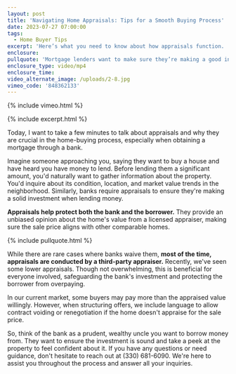 ```yaml
---
layout: post
title: 'Navigating Home Appraisals: Tips for a Smooth Buying Process'
date: 2023-07-27 07:00:00
tags:
  - Home Buyer Tips
excerpt: 'Here’s what you need to know about how appraisals function. '
enclosure:
pullquote: 'Mortgage lenders want to make sure they’re making a good investment. '
enclosure_type: video/mp4
enclosure_time:
video_alternate_image: /uploads/2-8.jpg
vimeo_code: '848362133'
---
```

{% include vimeo.html %}

{% include excerpt.html %}

Today, I want to take a few minutes to talk about appraisals and why they are crucial in the home-buying process, especially when obtaining a mortgage through a bank.

Imagine someone approaching you, saying they want to buy a house and have heard you have money to lend. Before lending them a significant amount, you'd naturally want to gather information about the property. You'd inquire about its condition, location, and market value trends in the neighborhood. Similarly, banks require appraisals to ensure they're making a solid investment when lending money.

**Appraisals help protect both the bank and the borrower.** They provide an unbiased opinion about the home's value from a licensed appraiser, making sure the sale price aligns with other comparable homes.

{% include pullquote.html %}

While there are rare cases where banks waive them, **most of the time, appraisals are conducted by a third-party appraiser.** Recently, we've seen some lower appraisals. Though not overwhelming, this is beneficial for everyone involved, safeguarding the bank's investment and protecting the borrower from overpaying.

In our current market, some buyers may pay more than the appraised value willingly. However, when structuring offers, we include language to allow contract voiding or renegotiation if the home doesn't appraise for the sale price.

So, think of the bank as a prudent, wealthy uncle you want to borrow money from. They want to ensure the investment is sound and take a peek at the property to feel confident about it. If you have any questions or need guidance, don't hesitate to reach out at (330) 681-6090. We're here to assist you throughout the process and answer all your inquiries.
